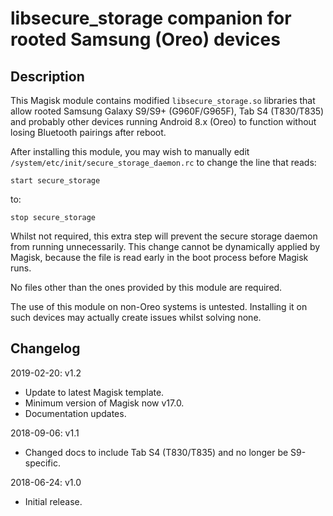 # **libsecure_storage companion for rooted Samsung (Oreo) devices**

## Description

This Magisk module contains modified `libsecure_storage.so` libraries that allow rooted Samsung Galaxy S9/S9+ (G960F/G965F), Tab S4 (T830/T835) and probably other devices running Android 8.x (Oreo) to function without losing Bluetooth pairings after reboot.

After installing this module, you may wish to manually edit `/system/etc/init/secure_storage_daemon.rc` to change the line that reads:

```
start secure_storage
```

to:

```
stop secure_storage
```

Whilst not required, this extra step will prevent the secure storage daemon from running unnecessarily. This change cannot be dynamically applied by Magisk, because the file is read early in the boot process before Magisk runs.

No files other than the ones provided by this module are required.

The use of this module on non-Oreo systems is untested. Installing it on such devices may actually create issues whilst solving none.

## Changelog

2019-02-20: v1.2

- Update to latest Magisk template.
- Minimum version of Magisk now v17.0.
- Documentation updates.

2018-09-06: v1.1

- Changed docs to include Tab S4 (T830/T835) and no longer be S9-specific.

2018-06-24: v1.0

- Initial release.
